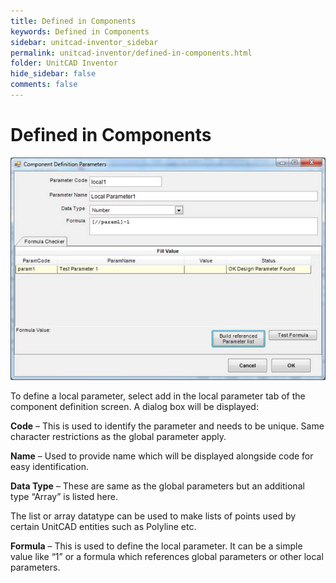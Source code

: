 ```yaml
---
title: Defined in Components
keywords: Defined in Components
sidebar: unitcad-inventor_sidebar
permalink: unitcad-inventor/defined-in-components.html
folder: UnitCAD Inventor
hide_sidebar: false
comments: false
---
```


# Defined in Components

![](/images/component-defition-para.jpg)

To define a local parameter, select add in the local parameter tab of the component definition screen. A dialog box will be displayed:

**Code** – This is used to identify the parameter and needs to be unique. Same character restrictions as the global parameter apply.

**Name** – Used to provide name which will be displayed alongside code for easy identification.

**Data Type** – These are same as the global parameters but an additional type “Array” is listed here.

The list or array datatype can be used to make lists of points used by certain UnitCAD entities such as Polyline etc.

**Formula** – This is used to define the local parameter. It can be a simple value like “1” or a formula which references global parameters or other local parameters.
